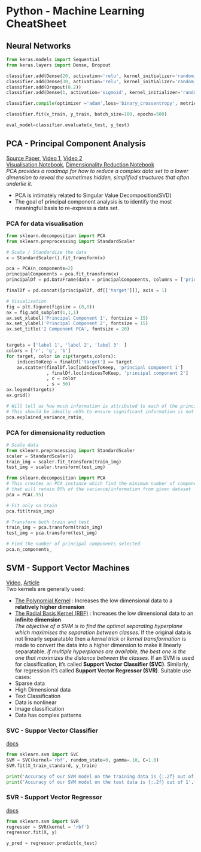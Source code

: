 # Python - Machine Learning CheatSheet

## Neural Networks
```python
from keras.models import Sequential
from keras.layers import Dense, Dropout

classifier.add(Dense(20, activation='relu', kernel_initializer='random_normal', input_dim=x_train.shape[1]))
classifier.add(Dense(30, activation='relu', kernel_initializer='random_normal'))
classifier.add(Dropout(0.2))
classifier.add(Dense(1, activation='sigmoid', kernel_initializer='random_normal'))

classifier.compile(optimizer ='adam',loss='binary_crossentropy', metrics =['accuracy'])

classifier.fit(x_train, y_train, batch_size=100, epochs=500)

eval_model=classifier.evaluate(x_test, y_test)
```


## PCA - Principal Component Analysis
[Source Paper](https://arxiv.org/pdf/1404.1100.pdf), [Video 1](https://www.youtube.com/watch?v=HMOI_lkzW08), [Video 2](https://youtu.be/kApPBm1YsqU) </br>
[Visualisation Notebook](https://github.com/mGalarnyk/Python_Tutorials/blob/master/Sklearn/PCA/PCA_Data_Visualization_Iris_Dataset_Blog.ipynb), [Dimensionality Reduction Notebook](https://github.com/mGalarnyk/Python_Tutorials/blob/master/Sklearn/PCA/PCA_to_Speed-up_Machine_Learning_Algorithms.ipynb)</br>
*PCA provides a roadmap for how to reduce a complex data set to a lower dimension to reveal the sometimes hidden, simplified structures that often underlie it.*
- PCA is intimately related to Singular Value Decomposition(SVD)
- The goal of principal component analysis is to identify the most meaningful basis to re-express a data set.

### PCA for data visualisation
```python
from sklearn.decomposition import PCA
from sklearn.preprocessing import StandardScaler

# Scale / Standardize the data
x = StandardScaler().fit_transform(x)

pca = PCA(n_components=2)
principalComponents = pca.fit_transform(x)
principalDf = pd.DataFrame(data = principalComponents, columns = ['principal component 1', 'principal component 2'])

finalDf = pd.concat([principalDf, df[['target']]], axis = 1)

# Visualisation
fig = plt.figure(figsize = (8,8))
ax = fig.add_subplot(1,1,1) 
ax.set_xlabel('Principal Component 1', fontsize = 15)
ax.set_ylabel('Principal Component 2', fontsize = 15)
ax.set_title('2 Component PCA', fontsize = 20)


targets = ['label 1', 'label 2', 'label 3'  ]
colors = ['r', 'g', 'b']
for target, color in zip(targets,colors):
    indicesToKeep = finalDf['target'] == target
    ax.scatter(finalDf.loc[indicesToKeep, 'principal component 1']
               , finalDf.loc[indicesToKeep, 'principal component 2']
               , c = color
               , s = 50)
ax.legend(targets)
ax.grid()

# Will tell us how much information is attributed to each of the principal components
# This should be ideally >85% to ensure significant information is not lost
pca.explained_variance_ratio_
```
### PCA for dimensionality reduction
```python
# Scale data
from sklearn.preprocessing import StandardScaler
scaler = StandardScaler()
train_img = scaler.fit_transform(train_img)
test_img = scaler.transform(test_img)

from sklearn.decomposition import PCA
# This creates an PCA instance which find the minimum number of components
# that will retain 95% of the variance/information from given dataset
pca = PCA(.95)

# Fit only on train
pca.fit(train_img)

# Transform both train and test
train_img = pca.transform(train_img)
test_img = pca.transform(test_img)

# Find the number of principal components selected
pca.n_components_
```
## SVM - Support Vector Machines
[Video](https://www.youtube.com/watch?v=efR1C6CvhmE), [Article](https://datafai.com/2018/08/10/support-vector-machine-svm/)</br>
Two kernels are generally used:
- [The Polynomial Kernel](https://www.youtube.com/watch?v=Toet3EiSFcM) : Increases the low dimensional data to a **relatively higher dimension**
- [The Radial Basis Kernel (RBF)](https://www.youtube.com/watch?v=Qc5IyLW_hns) : Increases the low dimensional data to an **infinite dimension**</br>
*The objective of a SVM is to find the optimal separating hyperplane which maximises the separation between classes.*
If the original data is not linearly separatable then a *kernel trick* or *kernel transformation* is made to convert the data into a higher dimension to make it linearly separatable.
*If multiple hyperplanes are available, the best one is the one that maximizes the distance between the classes.*
If an SVM is used for classification, it’s called **Support Vector Classifier (SVC)**. Similarly, for regression it’s called **Support Vector Regressor (SVR)**.
Suitable use cases:
- Sparse data
- High Dimensional data
- Text Classification
- Data is nonlinear
- Image classification
- Data has complex patterns
### SVC - Suppor Vector Classifier
[docs](https://scikit-learn.org/stable/modules/generated/sklearn.svm.SVC.html)
```python
from sklearn.svm import SVC
SVM = SVC(kernel='rbf', random_state=0, gamma=.10, C=1.0)
SVM.fit(X_train_standard, y_train)

print('Accuracy of our SVM model on the training data is {:.2f} out of 1'.format(SVM.score(X_train_standard, y_train)))
print('Accuracy of our SVM model on the test data is {:.2f} out of 1'.format(SVM.score(X_test_standard, y_test)))
```
### SVR - Support Vector Regressor
[docs](https://scikit-learn.org/stable/modules/generated/sklearn.svm.SVR.html)
```python
from sklearn.svm import SVR
regressor = SVR(kernel = 'rbf')
regressor.fit(X, y)

y_pred = regressor.predict(x_test)
```














